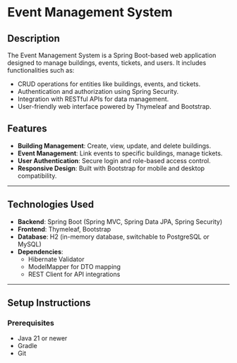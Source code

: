 # Event Management System

## Description
The Event Management System is a Spring Boot-based web application designed to manage buildings, events, tickets, and users. It includes functionalities such as:
- CRUD operations for entities like buildings, events, and tickets.
- Authentication and authorization using Spring Security.
- Integration with RESTful APIs for data management.
- User-friendly web interface powered by Thymeleaf and Bootstrap.

## Features
- **Building Management**: Create, view, update, and delete buildings.
- **Event Management**: Link events to specific buildings, manage tickets.
- **User Authentication**: Secure login and role-based access control.
- **Responsive Design**: Built with Bootstrap for mobile and desktop compatibility.

---

## Technologies Used
- **Backend**: Spring Boot (Spring MVC, Spring Data JPA, Spring Security)
- **Frontend**: Thymeleaf, Bootstrap
- **Database**: H2 (in-memory database, switchable to PostgreSQL or MySQL)
- **Dependencies**:
  - Hibernate Validator
  - ModelMapper for DTO mapping
  - REST Client for API integrations

---

## Setup Instructions

### Prerequisites
- Java 21 or newer
- Gradle
- Git
